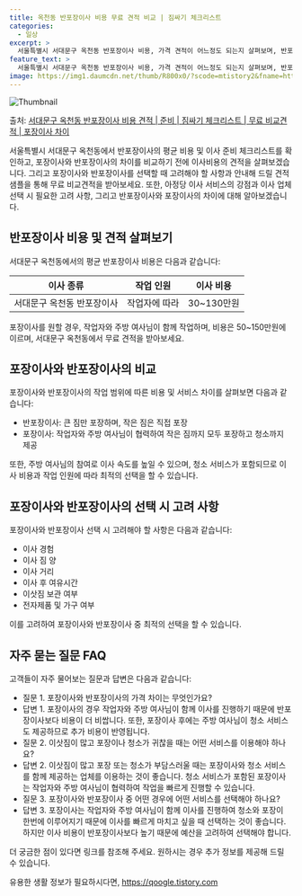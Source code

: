 ```yaml
---
title: 옥천동 반포장이사 비용 무료 견적 비교 | 짐싸기 체크리스트
categories:
  - 일상
excerpt: >
  서울특별시 서대문구 옥천동 반포장이사 비용, 가격 견적이 어느정도 되는지 살펴보며, 반포장이사를 준비함에 있어 짐싸기 준비 체크리스트가 무엇인지 보겠습니다. 마지막으로 포장이사와 차이점을 통해 무료 비교견적으로 어떤 것이 더 합리적인 선택인지 공유 드립니다.서대문구 옥천동 포장이사 견적 샘플 보기 👈 클릭서대문구 옥천동 포장이사 가격 살펴보기 👈 클릭서대문구 옥천동 반포장이사 평균 이사 비용평수서대문구 옥천동 평균 이사 비용원룸 이사9평 이하 (1톤)30만원~투룸/쓰리룸 이사16평 ~ 20평 (2.5톤)80만원~쓰리룸 이사21평 (5톤) ~110만원~우리집 무료 이사견적 받기 👈 클릭포장 vs 반포장: 이사 방식 비교이사 방식에 따른 비용과 서비스의 차이포장이사는 이사 전체를 담당하며, 요금이 비교..
feature_text: >
  서울특별시 서대문구 옥천동 반포장이사 비용, 가격 견적이 어느정도 되는지 살펴보며, 반포장이사를 준비함에 있어 짐싸기 준비 체크리스트가 무엇인지 보겠습니다. 마지막으로 포장이사와 차이점을 통해 무료 비교견적으로 어떤 것이 더 합리적인 선택인지 공유 드립니다.서대문구 옥천동 포장이사 견적 샘플 보기 👈 클릭서대문구 옥천동 포장이사 가격 살펴보기 👈 클릭서대문구 옥천동 반포장이사 평균 이사 비용평수서대문구 옥천동 평균 이사 비용원룸 이사9평 이하 (1톤)30만원~투룸/쓰리룸 이사16평 ~ 20평 (2.5톤)80만원~쓰리룸 이사21평 (5톤) ~110만원~우리집 무료 이사견적 받기 👈 클릭포장 vs 반포장: 이사 방식 비교이사 방식에 따른 비용과 서비스의 차이포장이사는 이사 전체를 담당하며, 요금이 비교..
image: https://img1.daumcdn.net/thumb/R800x0/?scode=mtistory2&fname=https%3A%2F%2Fblog.kakaocdn.net%2Fdn%2FctdOXF%2FbtsHeXNC39j%2FEBDx5RNk6suPl8cjMP7dZk%2Fimg.webp
---
```


![Thumbnail](https://img1.daumcdn.net/thumb/R800x0/?scode=mtistory2&fname=https%3A%2F%2Fblog.kakaocdn.net%2Fdn%2FctdOXF%2FbtsHeXNC39j%2FEBDx5RNk6suPl8cjMP7dZk%2Fimg.webp)

<p>출처: <a href="https://qoogle.tistory.com/9916" rel="dofollow">서대문구 옥천동 반포장이사 비용 견적 | 준비 | 짐싸기 체크리스트 | 무료 비교견적 | 포장이사 차이</a> </p>

서울특별시 서대문구 옥천동에서 반포장이사의 평균 비용 및 이사 준비 체크리스트를 확인하고, 포장이사와 반포장이사의 차이를 비교하기 전에
이사비용의 견적을 살펴보겠습니다. 그리고 포장이사와 반포장이사를 선택할 때 고려해야 할 사항과 안내해 드릴 견적 샘플을 통해 무료 비교견적을
받아보세요. 또한, 아정당 이사 서비스의 강점과 이사 업체 선택 시 필요한 고려 사항, 그리고 반포장이사와 포장이사의 차이에 대해
알아보겠습니다.

## 반포장이사 비용 및 견적 살펴보기

서대문구 옥천동에서의 평균 반포장이사 비용은 다음과 같습니다:

**이사 종류** | **작업 인원** | **이사 비용**  
---|---|---  
서대문구 옥천동 반포장이사 | 작업자에 따라 | 30~130만원  
  
포장이사를 원할 경우, 작업자와 주방 여사님이 함께 작업하며, 비용은 50~150만원에 이르며, 서대문구 옥천동에서 무료 견적을 받아보세요.

## 포장이사와 반포장이사의 비교

포장이사와 반포장이사의 작업 범위에 따른 비용 및 서비스 차이를 살펴보면 다음과 같습니다:

  * 반포장이사: 큰 짐만 포장하며, 작은 짐은 직접 포장
  * 포장이사: 작업자와 주방 여사님이 협력하여 작은 짐까지 모두 포장하고 청소까지 제공

또한, 주방 여사님의 참여로 이사 속도를 높일 수 있으며, 청소 서비스가 포함되므로 이사 비용과 작업 인원에 따라 최적의 선택을 할 수
있습니다.

## 포장이사와 반포장이사의 선택 시 고려 사항

포장이사와 반포장이사 선택 시 고려해야 할 사항은 다음과 같습니다:

  * 이사 경험
  * 이사 짐 양
  * 이사 거리
  * 이사 후 여유시간
  * 이삿짐 보관 여부
  * 전자제품 및 가구 여부

이를 고려하여 포장이사와 반포장이사 중 최적의 선택을 할 수 있습니다.

## 자주 묻는 질문 FAQ

고객들이 자주 물어보는 질문과 답변은 다음과 같습니다:

  * 질문 1. 포장이사와 반포장이사의 가격 차이는 무엇인가요?
  * 답변 1. 포장이사의 경우 작업자와 주방 여사님이 함께 이사를 진행하기 때문에 반포장이사보다 비용이 더 비쌉니다. 또한, 포장이사 후에는 주방 여사님이 청소 서비스도 제공하므로 추가 비용이 반영됩니다.
  * 질문 2. 이삿짐이 많고 포장이나 청소가 귀찮을 때는 어떤 서비스를 이용해야 하나요?
  * 답변 2. 이삿짐이 많고 포장 또는 청소가 부담스러울 때는 포장이사와 청소 서비스를 함께 제공하는 업체를 이용하는 것이 좋습니다. 청소 서비스가 포함된 포장이사는 작업자와 주방 여사님이 협력하여 작업을 빠르게 진행할 수 있습니다.
  * 질문 3. 포장이사와 반포장이사 중 어떤 경우에 어떤 서비스를 선택해야 하나요?
  * 답변 3. 포장이사는 작업자와 주방 여사님이 함께 이사를 진행하여 청소와 포장이 한번에 이루어지기 때문에 이사를 빠르게 마치고 싶을 때 선택하는 것이 좋습니다. 하지만 이사 비용이 반포장이사보다 높기 때문에 예산을 고려하여 선택해야 합니다.

더 궁금한 점이 있다면 링크를 참조해 주세요. 원하시는 경우 추가 정보를 제공해 드릴 수 있습니다.

 

유용한 생활 정보가 필요하시다면, <a href="https://qoogle.tistory.com" rel="dofollow">https://qoogle.tistory.com</a>


